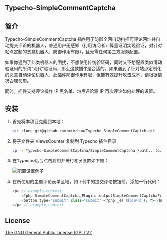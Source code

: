 Typecho-SimpleCommentCaptcha
----

## 简介

Typecho-SimpleCommentCaptcha 插件用于防御全网自动扫描可评论网址并自动提交评论的机器人，普通用户无感知（利用访问者计算量证明实现验证，对针对站点定制的恶意机器人，防御作用有限），且无需任何第三方服务配置。

如果你遇到了此类机器人的困扰，不想使用传统验证码，同时又不想配置类似滑动验证码的所谓“现代”验证码，那么这款插件是合适的。如果遇到了针对站点定制化的恶意自动评论机器人，此插件防御作用有限，但能有效提升攻击成本，请根据情况合理使用。

同时，插件支持评论操作 IP 黑名单、垃圾评论源 IP 再次评论如何处理的设置。

## 安装

1. 首先将本项目克隆到本地：

    ```bash
    git clone git@github.com:mierhuo/Typecho-SimpleCommentCaptch.git
    ```

2. 将子文件夹 ViewsCounter 复制到 Typecho 插件目录

    ```bash
    cp -r Typecho-SimpleCommentCaptcha/SimpleCommentCaptcha /path...to...your...typecho/usr/plugins/
    ```
    
3. 在Typecho后台点击启用并进行相关设置如下图：

    <img src="https://raw.githubusercontent.com/mierhuo/Typecho-SimpleCommentCaptcha/master/config_example.png" alt="配置设置例子">

4. 在所使用的主题评论表单区域，如下例中的提交评论按钮前，添加一行代码：

    ```php
    <p> // example-context
        <?php SimpleCommentCaptcha_Plugin::outputSimpleCommentCaptchaField(); ?> // 添加此行
        <button type="submit" class="submit"><?php _e('提交评论'); ?></button> // example-context
    </p> // example-context
    ```

## License

<a href="https://github.com/mierhuo/Typecho-SimpleCDN/blob/master/LICENSE.txt">The GNU General Public License (GPL) V2</a>
